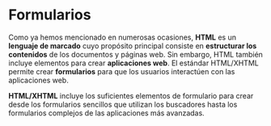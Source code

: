 # Formularios

Como ya hemos mencionado en numerosas ocasiones, **HTML** es un **lenguaje de marcado** cuyo propósito principal consiste en **estructurar los contenidos** de los documentos y páginas web. Sin embargo, HTML también incluye elementos para crear **aplicaciones web**. El estándar HTML/XHTML permite crear **formularios** para que los usuarios interactúen con las aplicaciones web.

**HTML/XHTML** incluye los suficientes elementos de formulario para crear desde los formularios sencillos que utilizan los buscadores hasta los formularios complejos de las aplicaciones más avanzadas.
